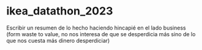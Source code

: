 # ikea_datathon_2023

Escribir un resumen de lo hecho haciendo hincapié en el lado business (form waste to value, no nos interesa de que se desperdicia más sino de lo que nos cuesta más dinero desperdiciar)
